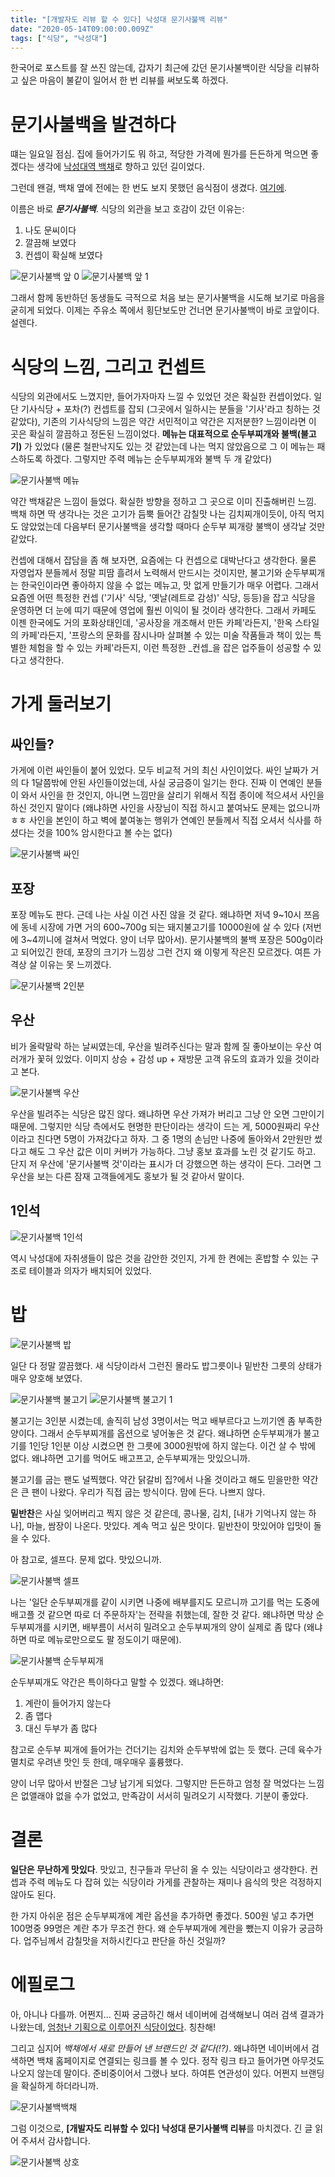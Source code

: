 ```yaml
---
title: "[개발자도 리뷰 할 수 있다] 낙성대 문기사불백 리뷰"
date: "2020-05-14T09:00:00.009Z"
tags: ["식당", "낙성대"]
---
```


한국어로 포스트를 잘 쓰진 않는데, 갑자기 최근에 갔던 문기사불백이란 식당을 리뷰하고 싶은 마음이 불같이 일어서 한 번 리뷰를 써보도록 하겠다.

# 문기사불백을 발견하다

떄는 일요일 점심. 집에 들어가기도 뭐 하고, 적당한 가격에 뭔가를 든든하게 먹으면 좋겠다는 생각에 [낙성대역 백채](https://store.naver.com/restaurants/detail?entry=plt&id=37272335&query=%EB%B0%B1%EC%B1%84%EA%B9%80%EC%B9%98%EC%B0%8C%EA%B0%9C%20%EB%82%99%EC%84%B1%EB%8C%80%EC%A0%90)로 향하고 있던 길이었다.

그런데 왠걸, 백채 옆에 전에는 한 번도 보지 못했던 음식점이 생겼다. [여기에](https://map.naver.com/v5/search/%EB%AC%B8%EA%B8%B0%EC%82%AC%EB%B6%88%EB%B0%B1/place/1079093572?c=14132947.3606300,4505744.2552834,15,0,0,0,dh).

이름은 바로 **_문기사불백_**. 식당의 외관을 보고 호감이 갔던 이유는:
1. 나도 문씨이다
2. 깔끔해 보였다
3. 컨셉이 확실해 보였다

![문기사불백 앞 0](./front0.jpeg)
![문기사불백 앞 1](./front1.jpeg)

그래서 함께 동반하던 동생들도 극적으로 처음 보는 문기사불백을 시도해 보기로 마음을 굳히게 되었다. 이제는 주유소 쪽에서 횡단보도만 건너면 문기사불백이 바로 코앞이다. 설렌다.

# 식당의 느낌, 그리고 컨셉트

식당의 외관에서도 느꼈지만, 들어가자마자 느낄 수 있었던 것은 확실한 컨셉이었다. 일단 기사식당 + 포차(?) 컨셉트를 잡되 (그곳에서 일하시는 분들을 '기사'라고 칭하는 것 같았다), 기존의 기사식당의 느낌은 약간 서민적이고 약간은 지저분한? 느낌이라면 이 곳은 확실히 깔끔하고 정돈된 느낌이었다. **메뉴는 대표적으로 순두부찌개와 불백(불고기)** 가 있었다 (물론 철판낙지도 있는 것 같았는데 나는 먹지 않았음으로 그 이 메뉴는 패스하도록 하겠다. 그렇지만 주력 메뉴는 순두부찌개와 불백 두 개 같았다)

![문기사불백 메뉴](./menu.jpeg)

약간 백채같은 느낌이 들었다. 확실한 방향을 정하고 그 곳으로 이미 진출해버린 느낌. 백채 하면 딱 생각나는 것은 고기가 듬뿍 들어간 감칠맛 나는 김치찌개이듯이, 아직 먹지도 않았었는데 다음부터 문기사불백을 생각할 때마다 순두부 찌개랑 불백이 생각날 것만 같았다.

컨셉에 대해서 잡담을 좀 해 보자면, 요즘에는 다 컨셉으로 대박난다고 생각한다. 물론 자영업자 분들께서 정말 피땀 흘려서 노력해서 만드시는 것이지만, 불고기와 순두부찌개는 한국인이라면 좋아하지 않을 수 없는 메뉴고, 맛 없게 만들기가 매우 어렵다. 그래서 요즘엔 어떤 특정한 컨셉 ('기사' 식당, '옛날(레트로 감성)' 식당, 등등)을 잡고 식당을 운영하면 더 눈에 띠기 때문에 영업에 훨씬 이익이 될 것이라 생각한다. 그래서 카페도 이젠 한국에도 거의 포화상태인데, '공사장을 개조해서 만든 카페'라든지, '한옥 스타일의 카페'라든지, '프랑스의 문화를 잠시나마 살펴볼 수 있는 미술 작품들과 책이 있는 특별한 체험을 할 수 있는 카페'라든지, 이런 특정한 _컨셉_을 잡은 업주들이 성공할 수 있다고 생각한다.

# 가게 둘러보기

## 싸인들?

가게에 이런 싸인들이 붙어 있었다. 모두 비교적 거의 최신 사인이었다. 싸인 날짜가 거의 다 1달쯤밖에 안된 사인들이었는데, 사실 궁금증이 일기는 한다. 진짜 이 연예인 분들이 와서 사인을 한 것인지, 아니면 느낌만을 살리기 위해서 직접 종이에 적으셔서 사인을 하신 것인지 말이다 (왜냐하면 사인을 사장님이 직접 하시고 붙여놔도 문제는 없으니까 ㅎㅎ 사인을 본인이 하고 벽에 붙여놓는 행위가 연예인 분들께서 직접 오셔서 식사를 하셨다는 것을 100% 암시한다고 볼 수는 없다)

![문기사불백 싸인](./signs.jpeg)

## 포장

포장 메뉴도 판다. 근데 나는 사실 이건 사진 않을 것 같다. 왜냐하면 저녁 9~10시 쯔음에 동네 시장에 가면 거의 600~700g 되는 돼지불고기를 10000원에 살 수 있다 (저번에 3~4끼니에 걸쳐서 먹었다. 양이 너무 많아서). 문기사불백의 불백 포장은 500g이라고 되어있긴 한데, 포장의 크기가 느낌상 그런 건지 왜 이렇게 작은진 모르겠다. 여튼 가격상 살 이유는 못 느끼겠다.

![문기사불백 2인분](./two-servings.jpeg)

## 우산

비가 올락말락 하는 날씨였는데, 우산을 빌려주신다는 말과 함께 질 좋아보이는 우산 여러개가 꽃혀 있었다. 이미지 상승 + 감성 up + 재방문 고객 유도의 효과가 있을 것이라고 본다.

![문기사불백 우산](./umbrella.jpeg)

우산을 빌려주는 식당은 많진 않다. 왜냐하면 우산 가져가 버리고 그냥 안 오면 그만이기 때문에. 그렇지만 식당 측에서도 현명한 판단이라는 생각이 드는 게, 5000원짜리 우산이라고 친다면 5명이 가져갔다고 하자. 그 중 1명의 손님만 나중에 돌아와서 2만원만 썼다고 해도 그 우산 값은 이미 커버가 가능하다. 그냥 홍보 효과를 노린 것 같기도 하고. 단지 저 우산에 '문기사불백 것'이라는 표시가 더 강했으면 하는 생각이 든다. 그러면 그 우산을 보는 다른 잠재 고객들에게도 홍보가 될 것 같아서 말이다.

## 1인석

![문기사불백 1인석](./one-person-seat.jpeg)

역시 낙성대에 자취생들이 많은 것을 감안한 것인지, 가게 한 켠에는 혼밥할 수 있는 구조로 테이블과 의자가 배치되어 있었다.

# 밥

![문기사불백 밥](./bob.jpeg)

일단 다 정말 깔끔했다. 새 식당이라서 그런진 몰라도 밥그릇이나 밑반찬 그릇의 상태가 매우 양호해 보였다.

![문기사불백 불고기](./gogi0.jpeg)
![문기사불백 불고기 1](./gogi1.jpeg)

불고기는 3인분 시켰는데, 솔직히 남성 3명이서는 먹고 배부르다고 느끼기엔 좀 부족한 양이다. 그래서 순두부찌개를 옵션으로 넣어놓은 것 같다. 왜냐하면 순두부찌개가 불고기를 1인당 1인분 이상 시켰으면 한 그릇에 3000원밖에 하지 않는다. 이건 살 수 밖에 없다. 왜냐하면 고기를 먹어도 배고프고, 순두부찌개는 맛있으니까.

불고기를 굽는 팬도 널찍했다. 약간 닭갈비 집?에서 나올 것이라고 해도 믿을만한 약간은 큰 팬이 나왔다. 우리가 직접 굽는 방식이다. 맘에 든다. 나쁘지 않다.

**밑반찬**은 사실 잊어버리고 찍지 않은 것 같은데, 콩나물, 김치, [내가 기억나지 않는 하나], 마늘, 쌈장이 나온다. 맛있다. 계속 먹고 싶은 맛이다. 밑반찬이 맛있어야 입맛이 돌을 수 있다.

아 참고로, 셀프다. 문제 없다. 맛있으니까.

![문기사불백 셀프](./self.jpeg)

나는 '일단 순두부찌개를 같이 시키면 나중에 배부를지도 모르니까 고기를 먹는 도중에 배고플 것 같으면 따로 더 주문하자'는 전략을 취했는데, 잘한 것 같다. 왜냐하면 막상 순두부찌개를 시키면, 배부름이 서서히 밀려오고 순두부찌개의 양이 실제로 좀 많다 (왜냐하면 따로 메뉴로만으로도 팔 정도이기 때문에).

![문기사불백 순두부찌개](./sundubu.jpeg)

순두부찌개도 약간은 특이하다고 말할 수 있겠다. 왜냐하면:
1. 계란이 들어가지 않는다
2. 좀 맵다
3. 대신 두부가 좀 많다

참고로 순두부 찌개에 들어가는 건더기는 김치와 순두부밖에 없는 듯 했다. 근데 육수가 멸치로 우려낸 맛인 듯 한데, 매우매우 훌륭했다.

양이 너무 많아서 반절은 그냥 남기게 되었다. 그렇지만 든든하고 엄청 잘 먹었다는 느낌은 없앨래야 없을 수가 없었고, 만족감이 서서히 밀려오기 시작했다. 기분이 좋았다. 

# 결론

**일단은 무난하게 맛있다**. 맛있고, 친구들과 무난히 올 수 있는 식당이라고 생각한다. 컨셉과 주력 메뉴도 다 잡혀 있는 식당이라 가게를 관찰하는 재미나 음식의 맛은 걱정하지 않아도 된다.

한 가지 아쉬운 점은 순두부찌개에 계란 옵션을 추가하면 좋겠다. 500원 넣고 추가면 100명중 99명은 계란 추가 무조건 한다. 왜 순두부찌개에 계란을 뺐는지 이유가 궁금하다. 업주님께서 감칠맛을 저하시킨다고 판단을 하신 것일까?

# 에필로그

아, 아니나 다를까. 어쩐지... 진짜 궁금하긴 해서 네이버에 검색해보니 여러 검색 결과가 나왔는데, [엄청난 기획으로 이루어진 식당이었다](https://blog.naver.com/kyeomjo/221941889694). 칭찬해! 

그리고 심지어 _백채에서 새로 만들어 낸 브랜드인 것 같다(!?)_. 왜냐하면 네이버에서 검색하면  백채 홈페이지로 연결되는 링크를 볼 수 있다. 정작 링크 타고 들어가면 아무것도 나오지 않는데 말이다. 준비중이어서 그랬나 보다. 하여튼 연관성이 있다. 어쩐지 브랜딩을 확실하게 하더라니까.

![문기사불백백채](./baekchae.png)

그럼 이것으로, **[개발자도 리뷰할 수 있다] 낙성대 문기사불백 리뷰**를 마치겠다. 긴 글 읽어 주셔서 감사합니다.

![문기사불백 상호](./logo.jpeg) 
